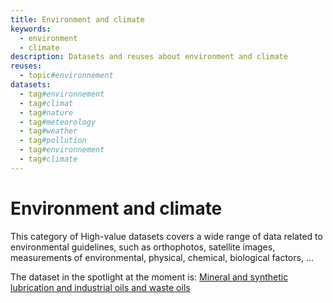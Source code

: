 ```yaml
---
title: Environment and climate
keywords:
  - environment
  - climate
description: Datasets and reuses about environment and climate
reuses:
  - topic#environnement
datasets:
  - tag#environnement
  - tag#climat
  - tag#nature
  - tag#meteorology
  - tag#weather
  - tag#pollution
  - tag#environnement
  - tag#climate
---
```

# Environment and climate

This category of High-value datasets covers a wide range of data related to environmental guidelines, such as orthophotos, satellite images, measurements of environmental, physical, chemical, biological factors, ...

							
The dataset in the spotlight at the moment is: [Mineral and synthetic lubrication and industrial oils and waste oils](https://data.public.lu/fr/datasets/mineral-and-synthetic-lubrication-and-industrial-oils-and-waste-oils/)